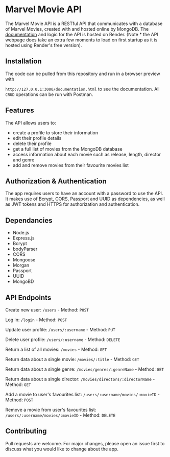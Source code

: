 # Marvel Movie API

The Marvel Movie API is a RESTful API that communicates with a database of Marvel Movies, created with and hosted online by MongoDB. The [documentation](https://movie-api-v2dh.onrender.com/documentation.html) and logic for the API is hosted on Render. (Note * the API webpage does take an extra few moments to load on first startup as it is hosted using Render's free version).

## Installation

The code can be pulled from this repository and run in a browser preview with 

`http://127.0.0.1:3000/documentation.html` to see the documentation. All `CRUD` operations can be run with Postman.

## Features

The API allows users to:

- create a profile to store their information
- edit their profile details
- delete their profile
- get a full list of movies from the MongoDB database
- access information about each movie such as release, length, director and genre
- add and remove movies from their favourite movies list

## Authorization & Authentication
The app requires users to have an account with a password to use the API. It makes use of Bcrypt, CORS, Passport and UUID as dependencies, as well as JWT tokens and HTTPS for authorization and authentication. 

## Dependancies

- Node.js
- Express.js
- Bcrypt
- bodyParser
- CORS
- Mongoose
- Morgan
- Passport
- UUID
- MongoBD

## API Endpoints

Create new user: `/users` - Method: `POST`

Log in: `/login` - Method: `POST`

Update user profile: `/users/:username` - Method: `PUT`

Delete user profile: `/users/:username` - Method: `DELETE`

Return a list of all movies: `/movies` - Method: `GET`

Return data about a single movie: `/movies/:title` - Method: `GET`

Return data about a single genre: `/movies/genres/:genreName` - Method: `GET`

Return data about a single director: `/movies/directors/:directorName` - Method: `GET`

Add a movie to user's favourites list: `/users/:username/movies/:movieID` - Method: `POST`

Remove a movie from user's favourites list: `/users/:username/movies/:movieID` - Method: `DELETE`

## Contributing

Pull requests are welcome. For major changes, please open an issue first
to discuss what you would like to change about the app.
